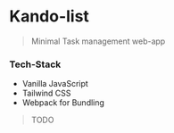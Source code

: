 # Kando-list
> Minimal Task management web-app

### Tech-Stack
- Vanilla JavaScript
- Tailwind CSS
- Webpack for Bundling

> TODO